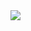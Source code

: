 <img align="center" src="https://github-readme-stats.vercel.app/api/top-langs/?username=irfandumanx&langs_count=10&theme=dark">
